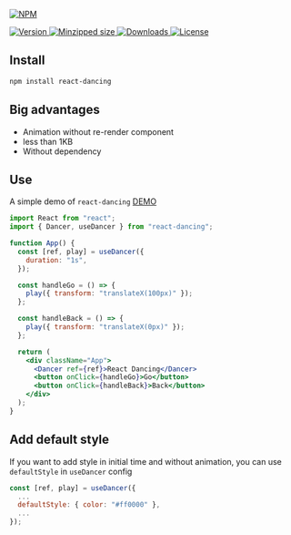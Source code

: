 [![NPM](https://nodei.co/npm/react-dancing.png)](https://nodei.co/npm/react-dancing/)

<a href="https://www.npmjs.com/package/react-dancing">
  <img src="https://img.shields.io/npm/v/react-dancing.svg" alt="Version">
</a>

<a href="https://bundlephobia.com/result?p=react-dancing">
<img src="https://badgen.net/bundlephobia/minzip/react-dancing" alt="Minzipped size">
</a>

<a href="https://www.npmjs.com/package/react-dancing">
  <img src="https://badgen.net/npm/dt/react-dancing" alt="Downloads">
</a>

<a href="https://www.npmjs.com/package/react-dancing">
  <img src="https://img.shields.io/npm/l/react-dancing.svg" alt="License">
</a>

## Install

```bash
npm install react-dancing
```

## Big advantages

- Animation without re-render component
- less than 1KB
- Without dependency

## Use

A simple demo of `react-dancing` [DEMO](https://codesandbox.io/s/react-dancing-first-sample-1rnky)

```jsx
import React from "react";
import { Dancer, useDancer } from "react-dancing";

function App() {
  const [ref, play] = useDancer({
    duration: "1s",
  });

  const handleGo = () => {
    play({ transform: "translateX(100px)" });
  };

  const handleBack = () => {
    play({ transform: "translateX(0px)" });
  };

  return (
    <div className="App">
      <Dancer ref={ref}>React Dancing</Dancer>
      <button onClick={handleGo}>Go</button>
      <button onClick={handleBack}>Back</button>
    </div>
  );
}
```

## Add default style

If you want to add style in initial time and without
animation, you can use `defaultStyle` in `useDancer` config

```jsx
const [ref, play] = useDancer({
  ...
  defaultStyle: { color: "#ff0000" },
  ...
});
```
